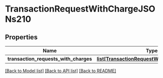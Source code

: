 # TransactionRequestWithChargeJSONs210

## Properties
Name | Type | Description | Notes
------------ | ------------- | ------------- | -------------
**transaction_requests_with_charges** | [**list[TransactionRequestWithChargeJSON210]**](TransactionRequestWithChargeJSON210.md) |  | 

[[Back to Model list]](../README.md#documentation-for-models) [[Back to API list]](../README.md#documentation-for-api-endpoints) [[Back to README]](../README.md)


